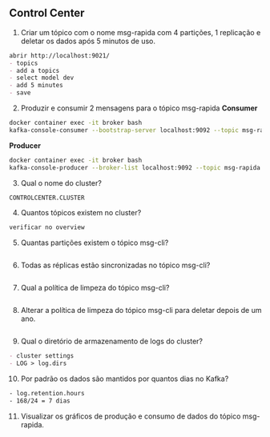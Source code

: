 ## Control Center

1. Criar um tópico com o nome msg-rapida com 4 partições, 1 replicação e deletar os dados após 5 minutos de uso.
```md
abrir http://localhost:9021/
- topics
- add a topics
- select model dev
- add 5 minutes
- save
```

2. Produzir e consumir 2 mensagens para o tópico msg-rapida
**Consumer**
```bash
docker container exec -it broker bash
kafka-console-consumer --bootstrap-server localhost:9092 --topic msg-rapida
```

**Producer**
```bash
docker container exec -it broker bash
kafka-console-producer --broker-list localhost:9092 --topic msg-rapida
```

3. Qual o nome do cluster?
```bash
CONTROLCENTER.CLUSTER
```

4. Quantos tópicos existem no cluster?
```md
verificar no overview
```

5. Quantas partições existem o tópico msg-cli?
```bash
```

6. Todas as réplicas estão sincronizadas no tópico msg-cli?
```bash
```

7. Qual a política de limpeza do tópico msg-cli?
```bash
```

8. Alterar a política de limpeza do tópico msg-cli para deletar depois de um ano.
```bash
```

9. Qual o diretório de armazenamento de logs do cluster?
```md
- cluster settings
- LOG > log.dirs
```

10. Por padrão os dados são mantidos por quantos dias no Kafka?
```bash
- log.retention.hours
- 168/24 = 7 dias
```

11. Visualizar os gráficos de produção e consumo de dados do tópico msg-rapida.
```bash
```